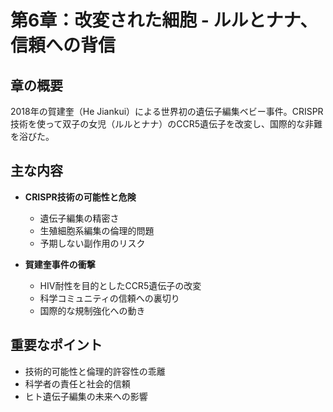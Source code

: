# 第6章：改変された細胞 - ルルとナナ、信頼への背信

## 章の概要
2018年の賀建奎（He Jiankui）による世界初の遺伝子編集ベビー事件。CRISPR技術を使って双子の女児（ルルとナナ）のCCR5遺伝子を改変し、国際的な非難を浴びた。

## 主な内容
- **CRISPR技術の可能性と危険**
  - 遺伝子編集の精密さ
  - 生殖細胞系編集の倫理的問題
  - 予期しない副作用のリスク

- **賀建奎事件の衝撃**
  - HIV耐性を目的としたCCR5遺伝子の改変
  - 科学コミュニティの信頼への裏切り
  - 国際的な規制強化への動き

## 重要なポイント
- 技術的可能性と倫理的許容性の乖離
- 科学者の責任と社会的信頼
- ヒト遺伝子編集の未来への影響